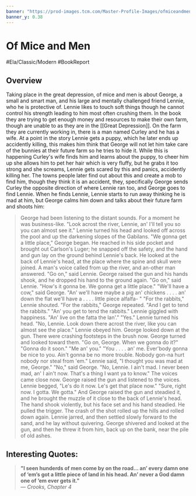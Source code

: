 ```yaml
---
banner: "https://prod-images.tcm.com/Master-Profile-Images/ofmiceandmen1939.85392.jpg"
banner_y: 0.38
---
```

# Of Mice and Men 
#Ela/Classic/Modern #BookReport

## Overview
Taking place in the great depression, of mice and men is about George, a small and smart man, and his large and mentally challenged friend Lennie, who he is protective of. Lennie likes to touch soft things though he cannot control his strength leading to him most often crushing them. In the book they are trying to get enough money and resources to make their own farm, though are unable to as they are in the [[Great Depression]]. On the farm they are currently working in, there is a man named Curley and he has a wife. 
At a point in the story Lennie gets a puppy, which he later ends up accidently killing, this makes him think that George will not let him take care of the bunnies at their future farm so he tries to hide it. While this is happening Curley's wife finds him and learns about the puppy, to cheer him up she allows him to pet her hair which is very fluffy, but he grabs it too strong and she screams, Lennie gets scared by this and panics, accidently killing her. The towns people later find out about this and create a mob to find him, though they think it is an accident, they, specifically George sends Curley the opposite direction of where Lennie ran too, and George goes to find Lennie. When he finds Lennie, Lennie starts to run away thinking he is mad at him, but George calms him down and talks about their future farm and shoots him:

>George had been listening to the distant sounds. For a moment he was business-like. "Look acrost the river, Lennie, an' I'll tell you so you can almost see it." Lennie turned his head and looked off across the pool and up the darkening slopes of the Gabilans. "We gonna get a little place," George began. He reached in his side pocket and brought out Carlson's Luger; he snapped off the safety, and the hand and gun lay on the ground behind Lennie's back. He looked at the back of Lennie's head, at the place where the spine and skull were joined. A man's voice called from up the river, and an-other man answered. "Go on," said Lennie. George raised the gun and his hands shook, and he dropped his hand to the ground again. "Go on," said Lennie. "How's it gonna be. We gonna get a little place." "We'll have a cow," said George. "An' we'll have maybe a pig an' chickens . . . . an' down the flat we'll have a . . . . little piece alfalfa- " "For the rabbits," Lennie shouted. "For the rabbits," George repeated. "And I get to tend the rabbits." "An' you get to tend the rabbits." Lennie giggled with happiness. "An' live on the fatta the lan'." "Yes." Lennie turned his head. "No, Lennie. Look down there acrost the river, like you can almost see the place." Lennie obeyed him. George looked down at the gun. There were crashing footsteps in the brush now. George turned and looked toward them. "Go on, George. When we gonna do it?" "Gonna do it soon." "Me an' you." "You . . . . an' me. Ever'body gonna be nice to you. Ain't gonna be no more trouble. Nobody gon-na hurt nobody nor steal from 'em." Lennie said, "I thought you was mad at me, George." "No," said George. "No, Lennie. I ain't mad. I never been mad, an' I ain't now. That's a thing I want ya to know." The voices came close now. George raised the gun and listened to the voices. Lennie begged, "Le's do it now. Le's get that place now." "Sure, right now. I gotta. We gotta." And George raised the gun and steadied it, and he brought the muzzle of it close to the back of Lennie's head. The hand shook violently, but his face set and his hand steadied. He pulled the trigger. The crash of the shot rolled up the hills and rolled down again. Lennie jarred, and then settled slowly forward to the sand, and he lay without quivering. George shivered and looked at the gun, and then he threw it from him, back up on the bank, near the pile of old ashes.

## Interesting Quotes:

> **"I seen hunderds of men come by on the road... an’ every damn one of ‘em’s got a little piece of land in his head. An’ never a God damn one of ‘em ever gets it."**  
— _Crooks, Chapter 4_
